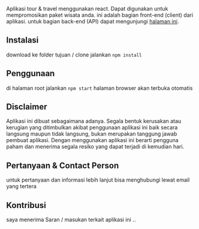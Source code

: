 Aplikasi tour & travel menggunakan react. Dapat digunakan untuk mempromosikan paket wisata anda.
ini adalah bagian front-end (client) dari aplikasi.
untuk bagian back-end (API) dapat mengunjungi [halaman ini](https://github.com/freddy-ajaxp/DW17XYJUB_dewe_tour_api).


## Instalasi
download ke folder tujuan / clone
jalankan `npm install`

## Penggunaan
di halaman root jalankan `npm start`
halaman browser akan terbuka otomatis

## Disclaimer
Aplikasi ini dibuat sebagaimana adanya. Segala bentuk kerusakan atau kerugian yang ditimbulkan akibat penggunaan aplikasi ini baik secara langsung maupun tidak langsung, bukan merupakan tanggung jawab pembuat aplikasi. Dengan menggunakan aplikasi ini berarti pengguna paham dan menerima segala resiko yang dapat terjadi di kemudian hari.

## Pertanyaan & Contact Person
untuk pertanyaan dan informasi lebih lanjut bisa menghubungi lewat email yang tertera

## Kontribusi
saya menerima Saran / masukan terkait aplikasi ini ..
